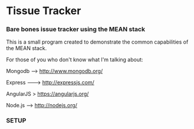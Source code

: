 Tissue Tracker
==============

### Bare bones issue tracker using the MEAN stack

This is a small program created to demonstrate the common capabilities of the MEAN stack.

For those of you who don't know what I'm talking about:

Mongodb --> http://www.mongodb.org/

Express ---> http://expressjs.com/

AngularJS > https://angularjs.org/

Node.js --> http://nodejs.org/

### SETUP